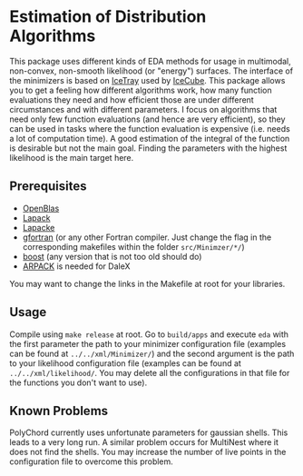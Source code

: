 # Estimation of Distribution Algorithms
This package uses different kinds of EDA methods for usage in multimodal, non-convex, non-smooth likelihood (or "energy") surfaces. The interface of the minimizers is based on
[IceTray](http://software.icecube.wisc.edu/) used by [IceCube](https://icecube.wisc.edu/).
This package allows you to get a feeling how different algorithms work, how
many function evaluations they need and how efficient those are under different
circumstances and with different parameters. I focus on algorithms that need
only few function evaluations (and hence are very efficient), so they can be
used in tasks where the function evaluation is expensive (i.e. needs a lot of
computation time). A good estimation of the integral of the function is desirable
but not the main goal. Finding the parameters with the highest likelihood is
the main target here.

## Prerequisites
 - [OpenBlas](https://www.openblas.net/)
 - [Lapack](http://www.netlib.org/lapack/)
 - [Lapacke](http://www.netlib.org/lapack/lapacke.html)
 - [gfortran](https://gcc.gnu.org/fortran/) (or any other Fortran compiler. Just change the flag in the corresponding makefiles within the folder `src/Minimzer/*/`)
 - [boost](https://www.boost.org/) (any version that is not too old should do)
 - [ARPACK](https://www.caam.rice.edu/software/ARPACK/) is needed for DaleX


You may want to change the links in the Makefile at root for your libraries.

## Usage
Compile using `make release` at root. Go to `build/apps` and execute `eda`
with the first parameter the path to your minimizer configuration file
(examples can be found at `../../xml/Minimizer/`) and the second argument
is the path to your likelihood configuration file (examples can be found at
`../../xml/likelihood/`. You may delete all the configurations in that file
for the functions you don't want to use).

## Known Problems
PolyChord currently uses unfortunate parameters for gaussian shells.
This leads to a very long run.
A similar problem occurs for MultiNest where it does not find the shells.
You may increase the number of live points in the configuration file to
overcome this problem.
